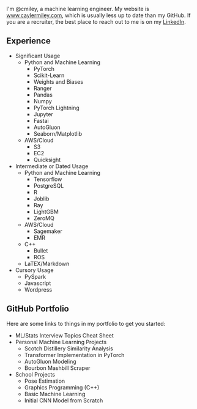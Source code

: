I'm @cmiley, a machine learning engineer. My website is www.caylermiley.com, which is usually less up to date than my GitHub. If you are a recruiter, the best place to reach out to me is on my [LinkedIn](https://www.linkedin.com/in/cayler-miley). 

## Experience
- Significant Usage
  - Python and Machine Learning
    - PyTorch
    - Scikit-Learn
    - Weights and Biases
    - Ranger
    - Pandas
    - Numpy
    - PyTorch Lightning
    - Jupyter
    - Fastai
    - AutoGluon
    - Seaborn/Matplotlib
  - AWS/Cloud
    - S3
    - EC2
    - Quicksight
- Intermediate or Dated Usage
  - Python and Machine Learning
    - Tensorflow
    - PostgreSQL
    - R
    - Joblib
    - Ray
    - LightGBM
    - ZeroMQ
  - AWS/Cloud
    - Sagemaker
    - EMR
  - C++
    - Bullet
    - ROS
  - LaTEX/Markdown
- Cursory Usage
  - PySpark
  - Javascript
  - Wordpress

## GitHub Portfolio
Here are some links to things in my portfolio to get you started:
- ML/Stats Interview Topics Cheat Sheet
- Personal Machine Learning Projects
  - Scotch Distillery Similarity Analysis
  - Transformer Implementation in PyTorch
  - AutoGluon Modeling
  - Bourbon Mashbill Scraper
- School Projects
  - Pose Estimation
  - Graphics Programming (C++)
  - Basic Machine Learning
  - Initial CNN Model from Scratch

<!---
cmiley/cmiley is a ✨ special ✨ repository because its `README.md` (this file) appears on your GitHub profile.
You can click the Preview link to take a look at your changes.
--->
